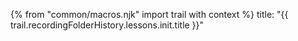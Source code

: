{% from "common/macros.njk" import trail with context %}
<frontmatter>
title: "{{ trail.recordingFolderHistory.lessons.init.title }}"
</frontmatter>

<include src="unit-inPage-asFlat.md" boilerplate />